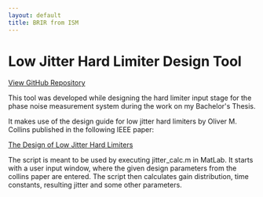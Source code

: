 ```yaml
---
layout: default
title: BRIR from ISM
---
```

# Low Jitter Hard Limiter Design Tool

<a id="forkme_banner" href="https://github.com/BorisJung/Low_Jitter_Hard_Limiter_Design_Tool#low-jitter-hard-limiter-design-tool">View GitHub Repository</a>

This tool was developed while designing the hard limiter input stage for the phase noise measurement system during the work on my Bachelor's Thesis.

It makes use of the design guide for low jitter hard limiters by Oliver M. Collins published in the following IEEE paper:

[The Design of Low Jitter Hard Limiters](https://ieeexplore.ieee.org/document/494304)

The script is meant to be used by executing jitter_calc.m in MatLab. It starts with a user input window, where the given design parameters from the collins paper are entered. The script then calculates gain distribution, time constants, resulting jitter and some other parameters.
